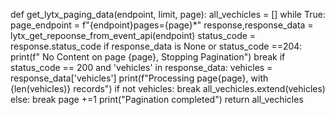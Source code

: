 def get_lytx_paging_data(endpoint, limit, page):
    all_vechicles = []
    while True:
        page_endpoint = f"{endpoint}pages={page}*"
        response,response_data = lytx_get_repoonse_from_event_api(endpoint)
        status_code = response.status_code
        if response_data is None or status_code ==204:
            print(f" No Content on page {page}, Stopping Pagination")
            break
        if status_code == 200 and 'vehicles' in response_data:
            vehicles = response_data['vehicles']
            print(f"Processing page{page}, with {len(vehicles)} records")
            if not vehicles:
                break
            all_vechicles.extend(vehicles)
        else:
            break
        page +=1
    print("Pagination completed")
    return all_vechicles
